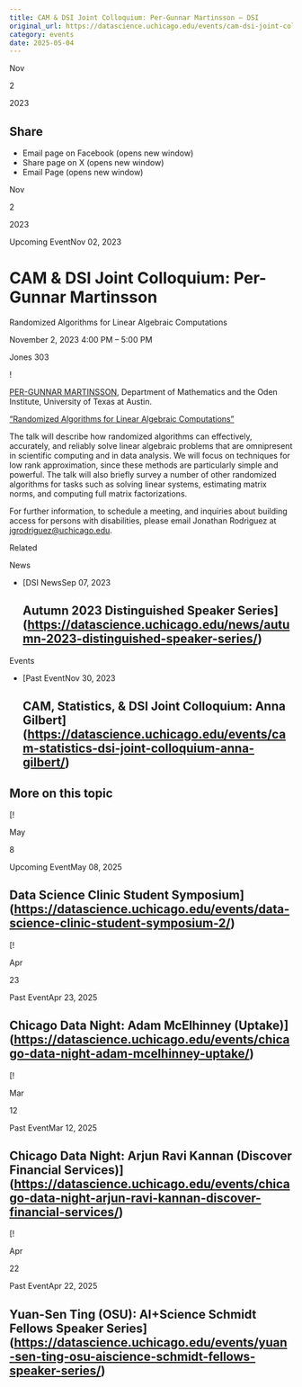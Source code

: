 ```yaml
---
title: CAM & DSI Joint Colloquium: Per-Gunnar Martinsson – DSI
original_url: https://datascience.uchicago.edu/events/cam-dsi-joint-colloquium-per-gunnar-martinsson
category: events
date: 2025-05-04
---
```


Nov

2

2023

## Share

* Email page on Facebook (opens new window)
* Share page on X (opens new window)
* Email Page (opens new window)

<!-- Table-like structure detected -->

Nov

2

2023

Upcoming EventNov 02, 2023

# CAM & DSI Joint Colloquium: Per-Gunnar Martinsson

Randomized Algorithms for Linear Algebraic Computations

November 2, 2023 4:00 PM – 5:00 PM

Jones 303

!

[PER-GUNNAR MARTINSSON](https://users.oden.utexas.edu/~pgm/), Department of Mathematics and the Oden Institute, University of Texas at Austin.

[“Randomized Algorithms for Linear Algebraic Computations”](https://d3qi0qp55mx5f5.cloudfront.net/cam/docs/CAM-Colloquium/2023-24/Martinsson__Per-Gunnar_110223.pdf?mtime=1697735311)

The talk will describe how randomized algorithms can effectively, accurately, and reliably solve linear algebraic problems that are omnipresent in scientific computing and in data analysis. We will focus on techniques for low rank approximation, since these methods are particularly simple and powerful. The talk will also briefly survey a number of other randomized algorithms for tasks such as solving linear systems, estimating matrix norms, and computing full matrix factorizations.

For further information, to schedule a meeting, and inquiries about building access for persons with disabilities, please email Jonathan Rodriguez at [jgrodriguez@uchicago.edu](mailto:jgrodriguez@uchicago.edu).

Related

News

* [DSI NewsSep 07, 2023

  ## Autumn 2023 Distinguished Speaker Series](https://datascience.uchicago.edu/news/autumn-2023-distinguished-speaker-series/)

Events

* [Past EventNov 30, 2023

  ## CAM, Statistics, & DSI Joint Colloquium: Anna Gilbert](https://datascience.uchicago.edu/events/cam-statistics-dsi-joint-colloquium-anna-gilbert/)

## More on this topic

[!

May

8

Upcoming EventMay 08, 2025

## Data Science Clinic Student Symposium](https://datascience.uchicago.edu/events/data-science-clinic-student-symposium-2/)
[!

Apr

23

Past EventApr 23, 2025

## Chicago Data Night: Adam McElhinney (Uptake)](https://datascience.uchicago.edu/events/chicago-data-night-adam-mcelhinney-uptake/)
[!

Mar

12

Past EventMar 12, 2025

## Chicago Data Night: Arjun Ravi Kannan (Discover Financial Services)](https://datascience.uchicago.edu/events/chicago-data-night-arjun-ravi-kannan-discover-financial-services/)
[!

Apr

22

Past EventApr 22, 2025

## Yuan-Sen Ting (OSU): AI+Science Schmidt Fellows Speaker Series](https://datascience.uchicago.edu/events/yuan-sen-ting-osu-aiscience-schmidt-fellows-speaker-series/)